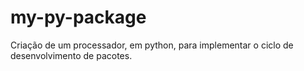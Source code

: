 # my-py-package
Criação de um processador, em python, para implementar o ciclo de desenvolvimento de pacotes.
